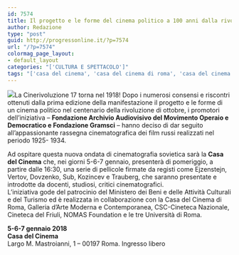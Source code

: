 ```yaml
---
id: 7574
title: Il progetto e le forme del cinema politico a 100 anni dalla rivoluzione d&#8217;ottobre
author: Redazione
type: "post"
guid: http://progressonline.it/?p=7574
url: "/?p=7574"
colormag_page_layout:
- default_layout
categories: "['CULTURA E SPETTACOLO']"
tags: "['casa del cinema', 'casa del cinema di roma', 'casa del cinema film russi', 'rivoluzione ottobre']"
---
```


![](https://progressonline.it/wp-content/uploads/2017/12/cinerivoluzione17-300x225.png)La Cinerivoluzione 17 torna nel 1918! Dopo i numerosi consensi e riscontri ottenuti dalla prima edizione della manifestazione il progetto e le forme di un cinema politico nel centenario della rivoluzione di ottobre, i promotori dell’iniziativa – **Fondazione Archivio Audiovisivo del Movimento Operaio e Democratico e Fondazione Gramsci** – hanno deciso di dar seguito all’appassionante rassegna cinematografica dei film russi realizzati nel periodo 1925- 1934.

Ad ospitare questa nuova ondata di cinematografia sovietica sarà la **Casa del Cinema** che, nei giorni 5-6-7 gennaio, presenterà di pomeriggio, a partire dalle 16:30, una serie di pellicole firmate da registi come Ejzenstejn, Vertov, Dovzenko, Sub, Kozincev e Trauberg, che saranno presentate e introdotte da docenti, studiosi, critici cinematografici.  
L’iniziativa gode del patrocinio del Ministero dei Beni e delle Attività Culturali e del Turismo ed è realizzata in collaborazione con la Casa del Cinema di Roma, Galleria d’Arte Moderna e Contemporanea, CSC-Cineteca Nazionale, Cineteca del Friuli, NOMAS Foundation e le tre Università di Roma.

**5-6-7 gennaio 2018**  
**Casa del Cinema**  
Largo M. Mastroianni, 1 – 00197 Roma. Ingresso libero